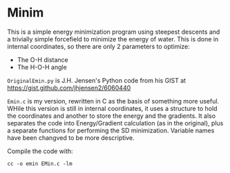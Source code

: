 Minim
=====


This is a simple energy minimization program using steepest descents
and a trivially simple forcefield to minimize the energy of
water. This is done in internal coordinates, so there are only 2
parameters to optimize:

- The O-H distance
- The H-O-H angle

`OriginalEmin.py` is J.H. Jensen's Python code from his GIST at https://gist.github.com/jhjensen2/6060440

`Emin.c` is my version, rewritten in C as the basis of something more useful. WHile this version is still in internal coordinates, it uses a structure to hold the coordinates and another to store the energy and the gradients. It also separates the code into Energy/Gradient calculation (as in the original), plus a separate functions for performing the SD minimization. Variable names have been changved to be more descriptive.

Compile the code with:
```
cc -o emin EMin.c -lm
```
